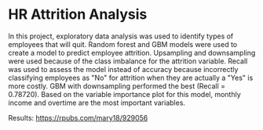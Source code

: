 # HR Attrition Analysis
In this project, exploratory data analysis was used to identify types of employees that will quit. Random forest and GBM models were used to create a model to predict employee attrition. Upsampling and downsampling were used because of the class imbalance for the attrition variable. Recall was used to assess the model instead of accuracy because incorrectly classifying employees as "No" for attrition when they are actually a "Yes" is more costly. GBM with downsampling performed the best (Recall = 0.78720). Based on the variable importance plot for this model, monthly income and overtime are the most important variables. <br />

Results: https://rpubs.com/mary18/929056
